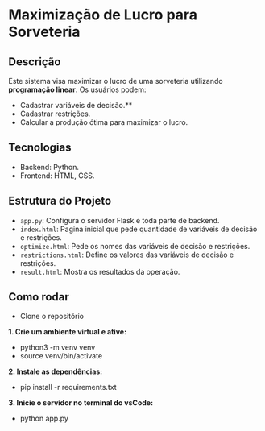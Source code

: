 # Maximização de Lucro para Sorveteria

## Descrição
Este sistema visa maximizar o lucro de uma sorveteria utilizando **programação linear**. Os usuários podem:
- Cadastrar variáveis de decisão.**
- Cadastrar restrições.
- Calcular a produção ótima para maximizar o lucro.

## Tecnologias
- Backend: Python.
- Frontend: HTML, CSS.

## Estrutura do Projeto
- `app.py`: Configura o servidor Flask e toda parte de backend.
- `index.html`: Pagina inicial que pede quantidade de variáveis de decisão e restrições.
- `optimize.html`: Pede os nomes das variáveis de decisão e restrições.
- `restrictions.html`: Define os valores das variáveis de decisão e restrições.
- `result.html`: Mostra os resultados da operação.

## Como rodar
- Clone o repositório

**1. Crie um ambiente virtual e ative:**
- python3 -m venv venv 
- source venv/bin/activate

**2. Instale as dependências:**
- pip install -r requirements.txt

**3. Inicie o servidor no terminal do vsCode:** 
- python app.py 


